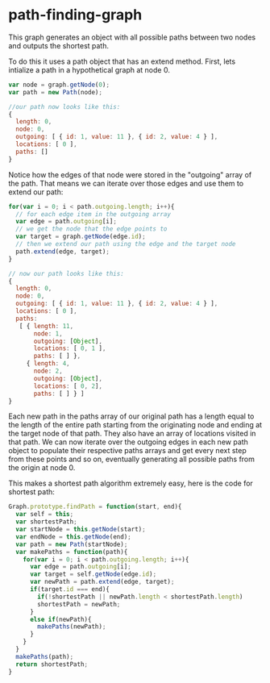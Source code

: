 path-finding-graph
==================

This graph generates an object with all possible paths between two nodes and outputs the shortest path.

To do this it uses a path object that has an extend method. First, lets intialize a path in a hypothetical graph at node 0.
```javascript
var node = graph.getNode(0);
var path = new Path(node);

//our path now looks like this:
{ 
  length: 0,
  node: 0,
  outgoing: [ { id: 1, value: 11 }, { id: 2, value: 4 } ],
  locations: [ 0 ],
  paths: [] 
}

```
Notice how the edges of that node were stored in the "outgoing" array of the path. That means we can iterate over those edges and use them to extend our path:
```javascript
for(var i = 0; i < path.outgoing.length; i++){
  // for each edge item in the outgoing array
  var edge = path.outgoing[i];
  // we get the node that the edge points to
  var target = graph.getNode(edge.id);
  // then we extend our path using the edge and the target node
  path.extend(edge, target);
}

// now our path looks like this:
{ 
  length: 0,
  node: 0,
  outgoing: [ { id: 1, value: 11 }, { id: 2, value: 4 } ],
  locations: [ 0 ],
  paths: 
   [ { length: 11,
       node: 1,
       outgoing: [Object],
       locations: [ 0, 1 ],
       paths: [ ] },
     { length: 4,
       node: 2,
       outgoing: [Object],
       locations: [ 0, 2],
       paths: [ ] } ] 
}
```
Each new path in the paths array of our original path has a length equal to the length of the entire path starting from the originating node and ending at the target node of that path. They also have an array of locations visited in that path. We can now iterate over the outgoing edges in each new path object to populate their respective paths arrays and get every next step from these points and so on, eventually generating all possible paths from the origin at node 0.

This makes a shortest path algorithm extremely easy, here is the code for shortest path:
```javascript
Graph.prototype.findPath = function(start, end){
  var self = this;
  var shortestPath;
  var startNode = this.getNode(start);
  var endNode = this.getNode(end);
  var path = new Path(startNode);
  var makePaths = function(path){
    for(var i = 0; i < path.outgoing.length; i++){
      var edge = path.outgoing[i];
      var target = self.getNode(edge.id);
      var newPath = path.extend(edge, target);
      if(target.id === end){
        if(!shortestPath || newPath.length < shortestPath.length)
        shortestPath = newPath;
      } 
      else if(newPath){
        makePaths(newPath);
      }
    }
  }
  makePaths(path);
  return shortestPath;
}
```
